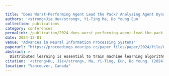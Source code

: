 ```yaml
---

title: "Does Worst-Performing Agent Lead the Pack? Analyzing Agent Dynamics in Unified Distributed SGD"
authors: '<strong>Jie Hu</strong>, Yi-Ting Ma, Do Young Eun'
collection: publications
category: conferences
permalink: /publication/2024-does-worst-performing-agent-lead-the-pack-analyzing-agent-dynamics-in-unified-di
date: 2024-12-01
venue: "Advances in Neural Information Processing Systems"
paperurl: "https://proceedings.neurips.cc/paper_files/paper/2024/file/852f50969a9e523ec41d26f2f68bd456-Paper-Conference.pdf"
abstract: >-
  Distributed learning is essential to train machine learning algorithms across heterogeneous agents while maintaining data privacy. We conduct an asymptotic analysis of Unified Distributed SGD (UD-SGD), exploring a variety of communication patterns, including decentralized SGD and local SGD within Federated Learning (FL), as well as the increasing communication interval in the FL setting. In this study, we assess how different sampling strategies, such as iid sampling, shuffling, and Markovian sampling, affect the convergence speed of UD-SGD by considering the impact of agent dynamics on the limiting covariance matrix as described in the Central Limit Theorem (CLT). Our findings not only support existing theories on linear speedup and asymptotic network independence, but also theoretically and empirically show how efficient sampling strategies employed by individual agents contribute to overall convergence in UD-SGD. Simulations reveal that a few agents using highly efficient sampling can achieve or surpass the performance of the majority employing moderately improved strategies, providing new insights beyond traditional analyses focusing on the worst-performing agent.
citation: '<strong>Hu, Jie</strong>, Ma, Yi-Ting, Eun, Do Young. (2024). &quot;Does Worst-Performing Agent Lead the Pack? Analyzing Agent Dynamics in Unified Distributed SGD&quot;. <i>Advances in Neural Information Processing Systems</i>.'
location: "Vancouver, Canada"
---
```

